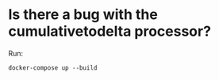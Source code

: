 # Is there a bug with the cumulativetodelta processor?

Run:

```shell
docker-compose up --build
```
